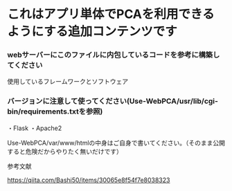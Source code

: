 # これはアプリ単体でPCAを利用できるようにする追加コンテンツです
### webサーバーにこのファイルに内包しているコードを参考に構築してください

使用しているフレームワークとソフトウェア

### バージョンに注意して使ってください(Use-WebPCA/usr/lib/cgi-bin/requirements.txtを参照)

・Flask
・Apache2

Use-WebPCA/var/www/htmlの中身はご自身で書いてください。（そのまま公開すると危険だからやりたく無いだけです）

参考文献

https://qiita.com/Bashi50/items/30065e8f54f7e8038323
